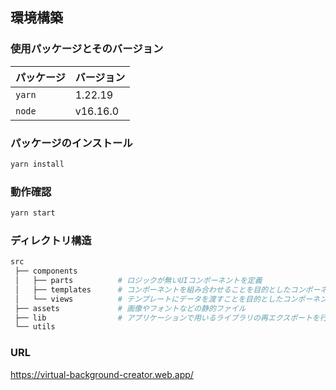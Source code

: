 ## 環境構築

### 使用パッケージとそのバージョン

| パッケージ | バージョン |
| ---------- | ---------- |
| `yarn`     | 1.22.19    |
| `node`     | v16.16.0   |

### パッケージのインストール

```bash
yarn install
```

### 動作確認

```bash
yarn start
```

### ディレクトリ構造

```bash
src
 ├── components
 │   ├── parts          # ロジックが無いUIコンポーネントを定義
 │   ├── templates      # コンポーネントを組み合わせることを目的としたコンポーネントを定義
 │   └── views          # テンプレートにデータを渡すことを目的としたコンポーネントを定義
 ├── assets             # 画像やフォントなどの静的ファイル
 ├── lib                # アプリケーションで用いるライブラリの再エクスポートを行う
 └── utils
```

### URL
https://virtual-background-creator.web.app/
